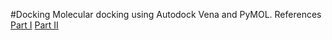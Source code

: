 #Docking
Molecular docking using Autodock Vena and PyMOL.
References
[Part I](https://youtu.be/Sux91FJ3Xe8)
[Part II](https://youtu.be/vU2aNuP3Y8I)
